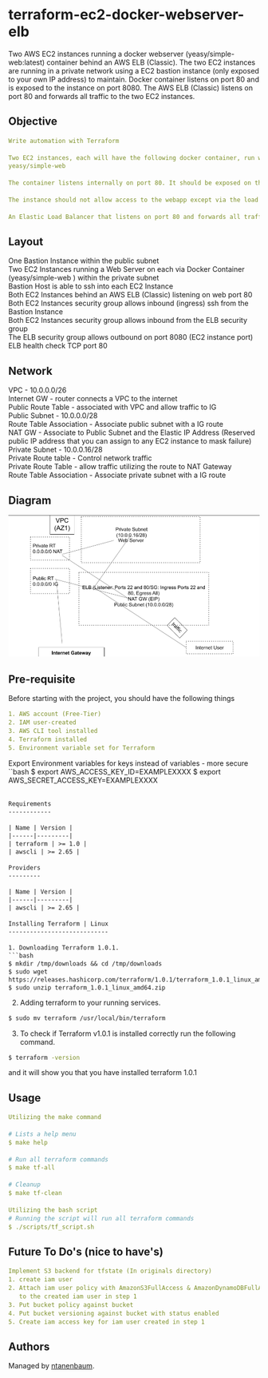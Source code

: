terraform-ec2-docker-webserver-elb
==================================
Two AWS EC2 instances running a docker webserver (yeasy/simple-web:latest) container behind an AWS ELB (Classic).  The two EC2 instances are running in a private network using a EC2 bastion instance (only exposed to your own IP address) to maintain.  Docker container listens on port 80 and is exposed to the instance on port 8080.  The AWS ELB (Classic) listens on port 80 and forwards all traffic to the two EC2 instances.

Objective
---------
```yaml
Write automation with Terraform

Two EC2 instances, each will have the following docker container, run without modification of the image
yeasy/simple-web

The container listens internally on port 80. It should be exposed on the instance on port 8080

The instance should not allow access to the webapp except via the load balancer

An Elastic Load Balancer that listens on port 80 and forwards all traffic to both EC2 instances
```

Layout
------
One Bastion Instance within the public subnet <br />
Two EC2 Instances running a Web Server on each via Docker Container (yeasy/simple-web ) within the private subnet <br />
Bastion Host is able to ssh into each EC2 Instance <br />
Both EC2 Instances behind an AWS ELB (Classic) listening on web port 80 <br />
Both EC2 Instances security group allows inbound (ingress) ssh from the Bastion Instance <br />
Both EC2 Instances security group allows inbound from the ELB security group <br />
The ELB security group allows outbound on port 8080 (EC2 instance port) <br />
ELB health check TCP port 80

Network
-------
VPC - 10.0.0.0/26 <br />
Internet GW - router connects a VPC to the internet <br />
Public Route Table - associated with VPC and allow traffic to IG <br />
Public Subnet - 10.0.0.0/28 <br />
Route Table Association - Associate public subnet with a IG route <br />
NAT GW - Associate to Public Subnet and the Elastic IP Address (Reserved public IP address that you can assign to any EC2 instance to mask failure) <br />
Private Subnet - 10.0.0.16/28 <br />
Private Route table - Control network traffic <br />
Private Route Table - allow traffic utilizing the route to NAT Gateway <br />
Route Table Association - Associate private subnet with a IG route


Diagram
-------
![alt text](images/webserver_elb.png)

Pre-requisite
-------------
Before starting with the project, you should have the following things

```yaml
1. AWS account (Free-Tier)
2. IAM user-created
3. AWS CLI tool installed
4. Terraform installed
5. Environment variable set for Terraform
```

Export Environment variables for keys instead of variables - more secure
``bash
$ export AWS_ACCESS_KEY_ID=EXAMPLEXXXX
$ export AWS_SECRET_ACCESS_KEY=EXAMPLEXXXX
```

Requirements
------------

| Name | Version |
|------|---------|
| terraform | >= 1.0 |
| awscli | >= 2.65 |

Providers
---------

| Name | Version |
|------|---------|
| awscli | >= 2.65 |

Installing Terraform | Linux
----------------------------

1. Downloading Terraform 1.0.1.
```bash
$ mkdir /tmp/downloads && cd /tmp/downloads
$ sudo wget https://releases.hashicorp.com/terraform/1.0.1/terraform_1.0.1_linux_amd64.zip
$ sudo unzip terraform_1.0.1_linux_amd64.zip
```
2. Adding terraform to your running services.
```bash
$ sudo mv terraform /usr/local/bin/terraform
```
3. To check if Terraform v1.0.1 is installed correctly run the following command.
```bash
$ terraform -version
```
and it will show you that you have installed terraform 1.0.1

Usage
-----

```yaml
Utilizing the make command

# Lists a help menu
$ make help

# Run all terraform commands
$ make tf-all

# Cleanup
$ make tf-clean

Utilizing the bash script
# Running the script will run all terraform commands
$ ./scripts/tf_script.sh
```

Future To Do's (nice to have's)
-------------------------------

```yaml
Implement S3 backend for tfstate (In originals directory)
1. create iam user
2. Attach iam user policy with AmazonS3FullAccess & AmazonDynamoDBFullAccess
   to the created iam user in step 1
3. Put bucket policy against bucket
4. Put bucket versioning against bucket with status enabled
5. Create iam access key for iam user created in step 1
```

Authors
-------

Managed by [ntanenbaum](https://github.com/ntanenbaum).

